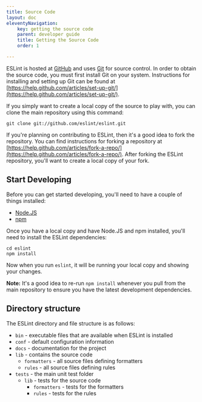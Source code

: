 ```yaml
---
title: Source Code
layout: doc
eleventyNavigation:
    key: getting the source code
    parent: developer guide
    title: Getting the Source Code
    order: 1

---
```


ESLint is hosted at [GitHub](https://github.com/eslint/eslint) and uses [Git](https://git-scm.com/) for source control. In order to obtain the source code, you must first install Git on your system. Instructions for installing and setting up Git can be found at [https://help.github.com/articles/set-up-git/](https://help.github.com/articles/set-up-git/).

If you simply want to create a local copy of the source to play with, you can clone the main repository using this command:

```shell
git clone git://github.com/eslint/eslint.git
```

If you're planning on contributing to ESLint, then it's a good idea to fork the repository. You can find instructions for forking a repository at [https://help.github.com/articles/fork-a-repo/](https://help.github.com/articles/fork-a-repo/). After forking the ESLint repository, you'll want to create a local copy of your fork.

## Start Developing

Before you can get started developing, you'll need to have a couple of things installed:

* [Node.JS](https://nodejs.org)
* [npm](https://www.npmjs.com/)

Once you have a local copy and have Node.JS and npm installed, you'll need to install the ESLint dependencies:

```shell
cd eslint
npm install
```

Now when you run `eslint`, it will be running your local copy and showing your changes.

**Note:** It's a good idea to re-run `npm install` whenever you pull from the main repository to ensure you have the latest development dependencies.

## Directory structure

The ESLint directory and file structure is as follows:

* `bin` - executable files that are available when ESLint is installed
* `conf` - default configuration information
* `docs` - documentation for the project
* `lib` - contains the source code
    * `formatters` - all source files defining formatters
    * `rules` - all source files defining rules
* `tests` - the main unit test folder
    * `lib` - tests for the source code
        * `formatters` - tests for the formatters
        * `rules` - tests for the rules
